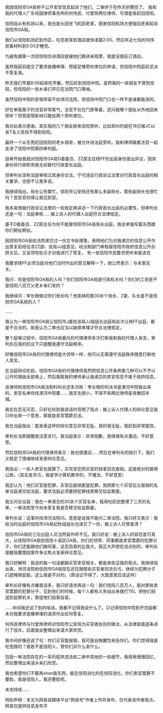 我因信阳市GA局拒不公开卖官信息起诉了他们，二审终于在昨天折腾完了。 我和我的代理人广东经国律师事务所的何伟民、付爱玲两位律师，可谓星夜赶回信阳。

信阳自从有机场以来，我也是头回坐飞机回老家，感谢信阳机场方便我回老家起诉信阳市GA局。

我们从信阳机场赶到市区，吃完夜宵到酒店就快凌晨2:00，然后年近七旬的何伟民看材料到5:00才睡觉。

为避免跟第一次回信阳住进酒店就被他们跟进来观摩，我就没提前订酒店。

虽然我庭前提交了要求直播审理、预留足够旁听席位的申请，但信阳中院庭前坚决不答复我。

昨天我们早晨8:00起床吃早餐，然后赶到信阳中院。虽然我的一些朋友不曾到信阳，但信阳的一些乡亲们早已在法院门口等候。

虽然信阳中院的安保阵容不如浉河法院，但信阳中院门口也一样不是谁都能进的。

好在审我案子的法官非常客气，法官不仅在门房等着，还问我哪个朋友从外地回来旁听？但受疫情影响只能给两个旁听席位。

我对此表示感谢。其实我的几个朋友欲来信阳旁听，比如郑州的就在18日被JC以省T名义告知不得到信阳。

最终一个从东莞赶回信阳的老乡胡哥，被允许进法庭旁听。我和律师跟着法官一起走进了信阳中院第四审判庭。

庭审开始我就对信阳市GA局D委委员、ZZ部主任杨FF的出庭身份提出异议，因其身份非行政职务故无权替代行政首长出庭。

但审判长坚称法庭审核过其身份合法，宁可违反行政诉讼法里对行政首长出庭的相关要求，也拒不让我多说。

我继续指出，局长公务繁忙，信阳市公安局还有那么多副局长，那些副局长也很忙吗？民告官你得让我见到官。

我本来想就行政诉讼法里的一些规定再讲述一下行政首长出庭的必要性，但审判长还是一句：法庭审核……被上诉人的代理人出庭符合法律规定。

基于D委委员、ZZ部主任为何不能替信阳市GA局局长出庭，我会单独写篇东西跟你们掰扯掰扯。

因信阳市GA局给法院递交过一份文书处理笺，表明他们为对我递交的信息公开作出答复前经征求ZZ部、驻局JJ组意见，经法制部门审核报信阳市政府信息公开办把关后，又呈领导批示才对我进行了答复。 有一些信阳市民要求旁听未能进去

我要求杨FF必须当庭对他们当时作出的意见解释一下，她公然表示：与本案无关。

我问：你是信阳市GA局的人吗？你们信阳市GA局是行政机关吗？你们的工资是不是信阳八百万父老乡亲们发的？

我继续问：李长根做过你们局长吗？他卖掉的那30余个局长、Z委、队长是不是信阳市GA系统的人？

……

我认为一审信阳市GA局让信阳市J委驻该局JJ组组长出庭和此次让杨FF出庭，都是不合法的。故我认为二审也应当以缺席审理才符合法律规定。

整个庭审过程中，信阳市GA局委托的代理律师多次打断我和我的代理人发言，审判长在我的抗议下只提醒我遵守法庭秩序。

好像信阳市GA局的代理律师是大领导一样，他可以无需遵守法庭秩序随意打断他人发言。

在法庭辩论阶段，信阳市GA局的代理律师竟然把信息公开条例里几种可以不予以公开的理由全部用上，然后栽赃我的律师承认我递交的卖官信息不属于政府信息。

该律师和信阳市GA局法制科科长还多次称：李长根的判决书是漯河中院做出来的，卖官名单你找漯河中院要…… 我天生胆小，不得不和两位律师星夜撤回羊城。

我实在忍无可忍，只好在轮到我说话时亮明了观点：被上诉人代理人的辩论意见我只听出来一个意思，那就是卖官鬻爵合法。

我也当庭指出：能发表这样的辩论意见非常无耻、真的很无耻，我赶到非常震惊。

审判长当即提醒我注意言行。我当庭表示：非常抱歉，我情绪有点激动，不好意思。

然后信阳市GA局的代理律师表示：我也很激动……然后在审判长的指引下，我们又稳定了情绪继续发表辩论意见。

我指出：一些人卖官也就算了，买完官还把买官的钱拿回去报销。这是绝对的挪用公款。（其实是贪污，我是学计算机教学的，不懂法，不好意思）

我还认为：他们买官是犯罪，买官后报销更是犯罪。我把那七个买官后又报销的名单当庭递交给法庭，要求法庭必须要把犯罪线索移交给监察委。

我又问合议庭：我在一审递交的30余个买官名单，我用吃奶劲整理了三天的名单，一审法院至今尚未答复我是否移交给监察委。

审判长说：这事你找浉河法院问。意思是说我不能问二审法院。我只好又表示：我给当时出庭的信阳市GA局纪检组组长也递交了一份，被上诉人可曾查清？

信阳市GA局的三位出庭人员当然装作听不见。我只好说：被上诉人的容忍度可真大，从信阳市GA局到信阳十县区GA局，你们的领导、同事都是卖官鬻爵的犯罪分子，你们还能跟他们做同事，这忍劲真的比我大。我正大声想在说点别的，审判长提醒我要围绕案件争议焦点发表辩论意见。

我只好解释：我说的每一句话都跟买官卖官相关，都是来佐证我的观点。我继续指出来，浉河法院和信阳市GA局现在还在跟那些买官者同流合污，继续为犯罪分子们遮掩擦屁股，这么做是不对的。（原话记不得了，大致意思应该这样）

审判长好像有点嫌我话多，我只好请求再说一句：我们信阳八百万人，面对那些卖官鬻爵的犯罪分子，见到他们的时候，每个人都有义务站出来拨打110，把他们扭送到监察机关，敦促他们投案自首。

……中间我还说了别的啥话，我都不记得我说什么了。只记得信阳中院到开完庭都未对我要求直播审理的请求作出任何答复。

何伟民律师与付爱玲律师对信阳市公安局为买官者张目的做法，从法律层面逐条进行了驳斥，后面我会整理出来请大家欣赏。

我中间好像还说了句：你们买官能报销，我可是自掏腰包来告你们。你们觉得我是吃饱撑的？我若不是信阳人，管你们买什么卖什么。

包括一审法院存在的一系列程序违法和二审中其他的一些细节，我得再慢慢回忆，然后整理出来请乡亲们欣赏。

我也希望你们不要再shan我东西，能在信阳消化的在信阳消化，你们卖官鬻爵不要脸，我是信阳人，我还要脸呢。

未完待续……

特别声明：本文为网易自媒体平台“网易号”作者上传并发布，仅代表该作者观点。网易仅提供信息发布平 
